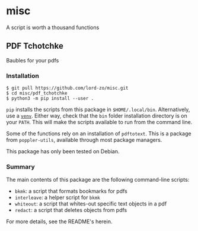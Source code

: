 # misc

A script is worth a thousand functions

## PDF Tchotchke

Baubles for your pdfs

### Installation

```
$ git pull https://github.com/lord-zo/misc.git
$ cd misc/pdf_tchotchke
$ python3 -m pip install --user .
```

`pip` installs the scripts from this package in `$HOME/.local/bin`.
Alternatively, use a [`venv`](https://docs.python.org/3/library/venv.html).
Either way, check that the `bin` folder installation directory is on your `PATH`.
This will make the scripts available to run from the command line.

Some of the functions rely on an installation of `pdftotext`.
This is a package from `poppler-utils`, available through most package managers.

This package has only been tested on Debian.

### Summary

The main contents of this package are the following command-line scripts:
- `bkmk`: a script that formats bookmarks for pdfs
- `interleave`: a helper script for `bkmk`
- `whiteout`: a script that whites-out specific text objects in a pdf
- `redact`: a script that deletes objects from pdfs

For more details, see the README's herein.
